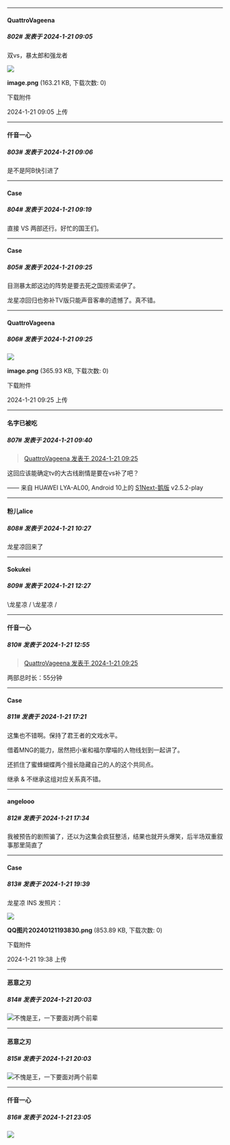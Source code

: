 
*****

####  QuattroVageena  
##### 802#       发表于 2024-1-21 09:05

双vs，暴太郎和强龙者

<img src="https://img.saraba1st.com/forum/202401/21/090538qe66nlnq121pim66.png" referrerpolicy="no-referrer">

<strong>image.png</strong> (163.21 KB, 下载次数: 0)

下载附件

2024-1-21 09:05 上传

*****

####  仟音一心  
##### 803#       发表于 2024-1-21 09:06

是不是阿B快引进了


*****

####  Case  
##### 804#       发表于 2024-1-21 09:19

直接 VS 两部还行。好忙的国王们。


*****

####  Case  
##### 805#       发表于 2024-1-21 09:25

目测暴太郎这边的阵势是要去死之国捞索诺伊了。

龙星凉回归也弥补TV版只能声音客串的遗憾了。真不错。

*****

####  QuattroVageena  
##### 806#       发表于 2024-1-21 09:25

<img src="https://img.saraba1st.com/forum/202401/21/092546vpq2njl3wwd2ywyz.png" referrerpolicy="no-referrer">

<strong>image.png</strong> (365.93 KB, 下载次数: 0)

下载附件

2024-1-21 09:25 上传


*****

####  名字已被吃  
##### 807#       发表于 2024-1-21 09:40

<blockquote><a href="httphttps://bbs.saraba1st.com/2b/forum.php?mod=redirect&amp;goto=findpost&amp;pid=63719059&amp;ptid=2106844" target="_blank">QuattroVageena 发表于 2024-1-21 09:25</a></blockquote>
这回应该能确定tv的大古线剧情是要在vs补了吧？

—— 来自 HUAWEI LYA-AL00, Android 10上的 [S1Next-鹅版](https://github.com/ykrank/S1-Next/releases) v2.5.2-play


*****

####  粉儿alice  
##### 808#       发表于 2024-1-21 10:27

龙星凉回来了


*****

####  Sokukei  
##### 809#       发表于 2024-1-21 12:27

\龙星凉 / \龙星凉 /


*****

####  仟音一心  
##### 810#       发表于 2024-1-21 12:55

<blockquote><a href="httphttps://bbs.saraba1st.com/2b/forum.php?mod=redirect&amp;goto=findpost&amp;pid=63719059&amp;ptid=2106844" target="_blank">QuattroVageena 发表于 2024-1-21 09:25</a></blockquote>
两部总时长：55分钟


*****

####  Case  
##### 811#       发表于 2024-1-21 17:21

这集也不错啊。保持了君王者的文戏水平。

借着MNG的能力，居然把小雀和福尔摩喵的人物线划到一起讲了。

还抓住了蜜蜂蝴蝶两个擅长隐藏自己的人的这个共同点。

继承 &amp; 不继承这组对应关系真不错。


*****

####  angelooo  
##### 812#       发表于 2024-1-21 17:34

我被预告的剧照骗了，还以为这集会疯狂整活，结果也就开头爆笑，后半场双重叙事那里简直了


*****

####  Case  
##### 813#       发表于 2024-1-21 19:39

龙星凉 INS 发照片：

<img src="https://img.saraba1st.com/forum/202401/21/193853q6erj6t75g9e7jii.png" referrerpolicy="no-referrer">

<strong>QQ图片20240121193830.png</strong> (853.89 KB, 下载次数: 0)

下载附件

2024-1-21 19:38 上传


*****

####  恶意之刃  
##### 814#       发表于 2024-1-21 20:03

<img src="https://static.saraba1st.com/image/smiley/face2017/067.png" referrerpolicy="no-referrer">不愧是王，一下要面对两个前辈

*****

####  恶意之刃  
##### 815#       发表于 2024-1-21 20:03

<img src="https://static.saraba1st.com/image/smiley/face2017/067.png" referrerpolicy="no-referrer">不愧是王，一下要面对两个前辈


*****

####  仟音一心  
##### 816#       发表于 2024-1-21 23:05

<img src="https://p.sda1.dev/15/b99c700be7a5d9c150eddeeef492ff5c/CMP_20240121230518437.jpg" referrerpolicy="no-referrer">

